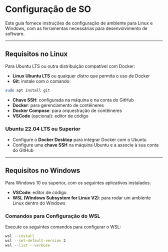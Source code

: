 # Configuração de SO

Este guia fornece instruções de configuração de ambiente para Linux e Windows, com as ferramentas necessárias para desenvolvimento de software.

---

## Requisitos no Linux

Para Ubuntu LTS ou outra distribuição compatível com Docker:

- **Linux Ubuntu LTS** ou qualquer distro que permita o uso de Docker
- **Git**: instale com o comando: 
```bash
sudo apt install git
```
- **Chave SSH**: configurada na máquina e na conta do GitHub
- **Docker**: para gerenciamento de contêineres
- **Docker Compose**: para orquestração de contêineres
- **VSCode** (opcional): editor de código

### Ubuntu 22.04 LTS ou Superior

- Configure o **Docker Desktop** para integrar Docker com o Ubuntu
- Configure uma **chave SSH** na máquina Ubuntu e a associe à sua conta do GitHub

---

## Requisitos no Windows

Para Windows 10 ou superior, com os seguintes aplicativos instalados:

- **VSCode**: editor de código
- **WSL (Windows Subsystem for Linux V2)**: para rodar um ambiente Linux dentro do Windows

### Comandos para Configuração do WSL

Execute os seguintes comandos para configurar o WSL:

```bash
wsl --install
wsl --set-default-version 2
wsl --list --verbose
```